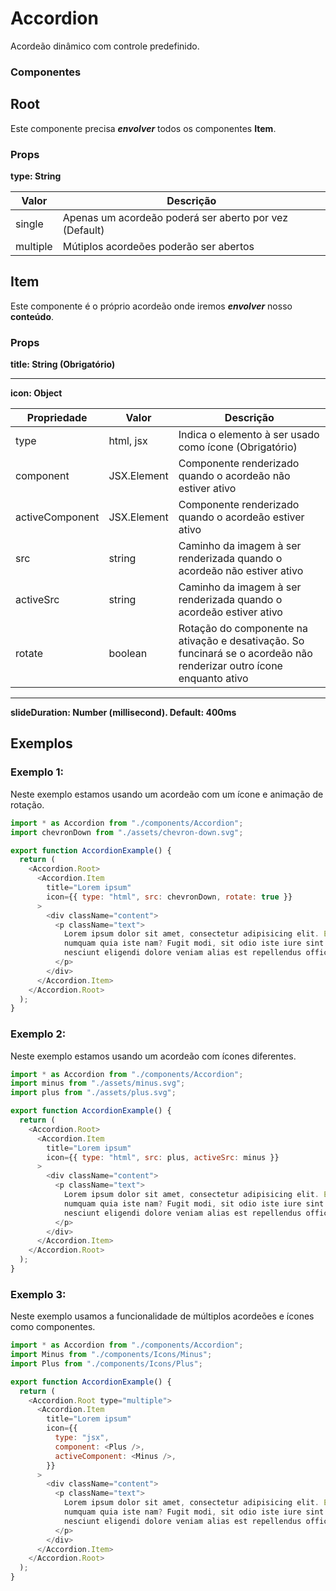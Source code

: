 # Accordion

Acordeão dinâmico com controle predefinido.

### Componentes

## Root

Este componente precisa **_envolver_** todos os componentes **Item**.

### Props

**type: String**

| Valor    | Descrição                                              |
| -------- | ------------------------------------------------------ |
| single   | Apenas um acordeão poderá ser aberto por vez (Default) |
| multiple | Mútiplos acordeões poderão ser abertos                 |

## Item

Este componente é o próprio acordeão onde iremos **_envolver_** nosso **conteúdo**.

### Props

**title: String (Obrigatório)**

---

**icon: Object**

| Propriedade     | Valor       | Descrição                                                                                                             |
| --------------- | ----------- | --------------------------------------------------------------------------------------------------------------------- |
| type            | html, jsx   | Indica o elemento à ser usado como ícone (Obrigatório)                                                                |
| component       | JSX.Element | Componente renderizado quando o acordeão não estiver ativo                                                            |
| activeComponent | JSX.Element | Componente renderizado quando o acordeão estiver ativo                                                                |
| src             | string      | Caminho da imagem à ser renderizada quando o acordeão não estiver ativo                                               |
| activeSrc       | string      | Caminho da imagem à ser renderizada quando o acordeão estiver ativo                                                   |
| rotate          | boolean     | Rotação do componente na ativação e desativação. So funcinará se o acordeão não renderizar outro ícone enquanto ativo |

---

**slideDuration: Number (millisecond). Default: 400ms**

## Exemplos

### Exemplo 1:

Neste exemplo estamos usando um acordeão com um ícone e animação de rotação.

```js
import * as Accordion from "./components/Accordion";
import chevronDown from "./assets/chevron-down.svg";

export function AccordionExample() {
  return (
    <Accordion.Root>
      <Accordion.Item
        title="Lorem ipsum"
        icon={{ type: "html", src: chevronDown, rotate: true }}
      >
        <div className="content">
          <p className="text">
            Lorem ipsum dolor sit amet, consectetur adipisicing elit. Excepturi
            numquam quia iste nam? Fugit modi, sit odio iste iure sint sequi
            nesciunt eligendi dolore veniam alias est repellendus officia rem.
          </p>
        </div>
      </Accordion.Item>
    </Accordion.Root>
  );
}
```

### Exemplo 2:

Neste exemplo estamos usando um acordeão com ícones diferentes.

```js
import * as Accordion from "./components/Accordion";
import minus from "./assets/minus.svg";
import plus from "./assets/plus.svg";

export function AccordionExample() {
  return (
    <Accordion.Root>
      <Accordion.Item
        title="Lorem ipsum"
        icon={{ type: "html", src: plus, activeSrc: minus }}
      >
        <div className="content">
          <p className="text">
            Lorem ipsum dolor sit amet, consectetur adipisicing elit. Excepturi
            numquam quia iste nam? Fugit modi, sit odio iste iure sint sequi
            nesciunt eligendi dolore veniam alias est repellendus officia rem.
          </p>
        </div>
      </Accordion.Item>
    </Accordion.Root>
  );
}
```

### Exemplo 3:

Neste exemplo usamos a funcionalidade de múltiplos acordeões e ícones como componentes.

```js
import * as Accordion from "./components/Accordion";
import Minus from "./components/Icons/Minus";
import Plus from "./components/Icons/Plus";

export function AccordionExample() {
  return (
    <Accordion.Root type="multiple">
      <Accordion.Item
        title="Lorem ipsum"
        icon={{
          type: "jsx",
          component: <Plus />,
          activeComponent: <Minus />,
        }}
      >
        <div className="content">
          <p className="text">
            Lorem ipsum dolor sit amet, consectetur adipisicing elit. Excepturi
            numquam quia iste nam? Fugit modi, sit odio iste iure sint sequi
            nesciunt eligendi dolore veniam alias est repellendus officia rem.
          </p>
        </div>
      </Accordion.Item>
    </Accordion.Root>
  );
}
```
